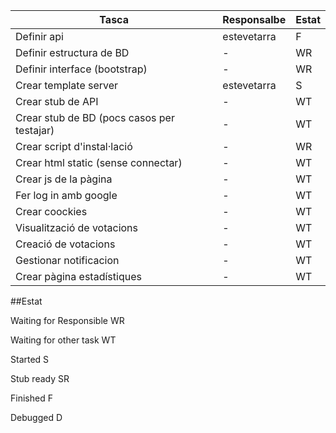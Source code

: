  Tasca | Responsalbe | Estat  
 ---| --- | ---
 Definir api | estevetarra | F 
 Definir estructura de BD | - | WR 
 Definir interface (bootstrap) | - | WR 
 Crear template server | estevetarra | S 
 Crear stub de API | - | WT 
 Crear stub de BD (pocs casos per testajar) | - | WT 
 Crear script d'instal·lació | - | WR 
 Crear html static (sense connectar) | - | WT 
 Crear js de la pàgina | - | WT 
 Fer log in amb google | - | WT 
 Crear coockies | - | WT 
 Visualització de votacions | - | WT 
 Creació de votacions | - | WT 
 Gestionar notificacion | - | WT 
 Crear pàgina estadístiques | - | WT 

##Estat

Waiting for Responsible WR

Waiting for other task WT

Started S

Stub ready SR

Finished  F

Debugged  D
